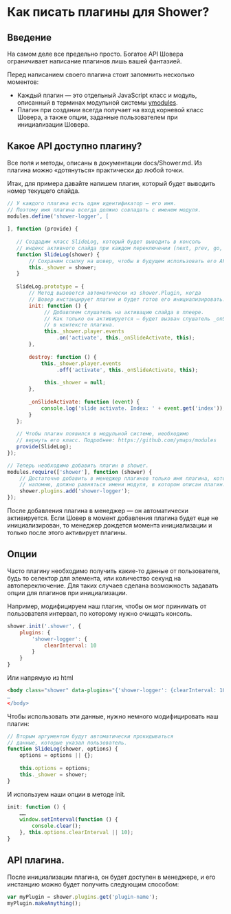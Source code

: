 # Как писать плагины для Shower? 

## Введение
На самом деле все предельно просто. 
Богатое API Шовера ограничивает написание плагинов лишь вашей фантазией. 

Перед написанием своего плагина стоит запомнить несколько моментов:
* Каждый плагин — это отдельный JavaScript класс и модуль, описанный в терминах модульной системы [ymodules]. 
* Плагин при создании всегда получает на вход корневой класс Шовера, а также опции, заданные пользователем при инициализации Шовера.

## Какое API доступно плагину? 

Все поля и методы, описаны в документации docs/Shower.md. 
Из плагина можно «дотянуться» практически до любой точки. 

Итак, для примера давайте напишем плагин, который будет выводить номер текущего слайда. 

```javascript
// У каждого плагина есть один идентификатор — его имя. 
// Поэтому имя плагина всегда должно совпадать с именем модуля.
modules.define('shower-logger’, [
    
], function (provide) {
   
   // Создадим класс SlideLog, который будет выводить в консоль 
   // индекс активного слайда при каждом переключении (next, prev, go, etc).
   function SlideLog(shower) {
       // Сохраним ссылку на шовер, чтобы в будущем использовать его API.
       this._shower = shower;
   }
   
   SlideLog.prototype = {
       // Метод вызовется автоматически из shower.Plugin, когда
       // Шовер инстанцирует плагин и будет готов его инициализировать.
       init: function () {
            // Добавляем слушатель на активацию слайда в плеере. 
            // Как только он активируется — будет вызван слушатель _onSlideActivate
            // в контексте плагина.
            this._shower.player.events
                .on('activate', this._onSlideActivate, this);
       },
       
       destroy: function () {
           this._shower.player.events
                .off('activate', this._onSlideActivate, this);
                
            this._shower = null;     
       },
       
       _onSlideActivate: function (event) {
           console.log('slide activate. Index: ' + event.get('index'));
       }
   };
   
   // Чтобы плагин появился в модульной системе, необходимо 
   // вернуть его класс. Подробнее: https://github.com/ymaps/modules
   provide(SlideLog);    
});

// Теперь необходимо добавить плагин в shower. 
modules.require(['shower'], function (shower) {
    // Достаточно добавить в менеджер плагинов только имя плагина, которое,
    // напомню, должно равняться имени модуля, в котором описан плагин. 
    shower.plugins.add('shower-logger'); 
});
```

После добавления плагина в менеджер — он автоматически активируется. Если Шовер в момент добавления плагина будет еще не инициализирован, то менеджер дождется момента инициализации и только после этого активирует плагины.

## Опции

Часто плагину необходимо получить какие-то данные от пользователя, будь то селектор для элемента, или количество секунд на автопереключение. 
Для таких случаев сделана возможность задавать опции для плагинов при инициализации.

Например, модифицируем наш плагин, чтобы он мог принимать от пользователя интервал, по которому нужно очищать консоль.

```javascript
shower.init('.shower', {
    plugins: {
        'shower-logger': {
            clearInterval: 10
        }
    }
}
```

Или напрямую из html

```html
<body class="shower" data-plugins="{'shower-logger': {clearInterval: 10}}”>
…
</body>
```

Чтобы использовать эти данные, нужно немного модифицировать наш плагин:

```javascript
// Вторым аргументом будут автоматически прокидываться 
// данные, которые указал пользователь.
function SlideLog(shower, options) {
    options = options || {};
    
    this.options = options;
    this._shower = shower;
}
```
И используем наши опции в методе init.
```javascript
init: function () {
    ……
    window.setInterval(function () {
        console.clear();   
    }, this.options.clearInterval || 10);
}
```

## API плагина. 

После инициализации плагина, он будет доступен в менеджере, и его инстанцию можно будет получить следующим способом:
```javascript
var myPlugin = shower.plugins.get('plugin-name');
myPlugin.makeAnything();
```

[ymodules]:https://github.com/ymaps/modules